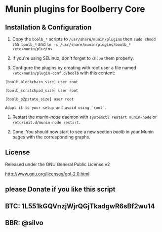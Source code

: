 # Munin plugins for Boolberry Core

## Installation & Configuration

1. Copy the `boolb_*` scripts to `/usr/share/munin/plugins` then `sudo chmod 755 boolb_*` and ` ln -s /usr/share/munin/plugins/boolb_* /etc/munin/plugins `

1. If you're using SELinux, don't forget to `chcon` them properly.

1. Configure the plugins by creating with root user a file named `/etc/munin/plugin-conf.d/boolb` with this content:


`[boolb_blockchain_size]
user root`

`[boolb_scratchpad_size]
user root`

`[boolb_p2pstate_size]
user root`
   
   
    Adapt it to your setup and avoid using `root`.

1. Restart the *munin-node* daemon with `systemctl restart munin-node` or `/etc/init.d/munin-node restart`.

1. Done. You should now start to see a new section *boolb* in your Munin pages with the corresponding graphs.

## License

Released under the GNU General Public License v2

http://www.gnu.org/licenses/gpl-2.0.html

## please Donate if you like this script
## BTC: 1L551kGQVnzjWjrQGjTkadgwR6sBf2wu14
## BBR: @silvo
